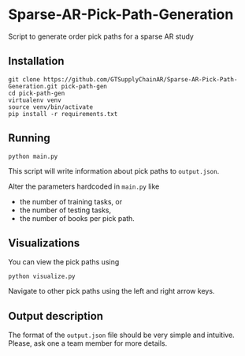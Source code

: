 # Sparse-AR-Pick-Path-Generation
Script to generate order pick paths for a sparse AR study

## Installation

```
git clone https://github.com/GTSupplyChainAR/Sparse-AR-Pick-Path-Generation.git pick-path-gen
cd pick-path-gen
virtualenv venv
source venv/bin/activate
pip install -r requirements.txt
```

## Running

```
python main.py
```

This script will write information about pick paths to `output.json`.

Alter the parameters hardcoded in `main.py` like 
* the number of training tasks, or
* the number of testing tasks,
* the number of books per pick path.

## Visualizations

You can view the pick paths using
```
python visualize.py
```

Navigate to other pick paths using the left and right arrow keys.

## Output description

The format of the `output.json` file should be very simple and intuitive. Please, ask one a team member for more details.
